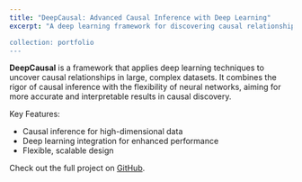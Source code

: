 ```yaml
---
title: "DeepCausal: Advanced Causal Inference with Deep Learning"
excerpt: "A deep learning framework for discovering causal relationships in complex datasets<br/><img src='https://raw.githubusercontent.com/franciscorichter/deepCausal/main/logo.png' style='width: 500px; height: 500px; border-radius: 50%;'>

collection: portfolio
---
```


**DeepCausal** is a framework that applies deep learning techniques to uncover causal relationships in large, complex datasets. It combines the rigor of causal inference with the flexibility of neural networks, aiming for more accurate and interpretable results in causal discovery.

Key Features:
- Causal inference for high-dimensional data
- Deep learning integration for enhanced performance
- Flexible, scalable design

Check out the full project on [GitHub](https://github.com/franciscorichter/deepCausal).
